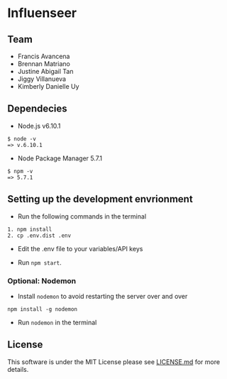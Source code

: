 # Influenseer

## Team

* Francis Avancena
* Brennan Matriano
* Justine Abigail Tan
* Jiggy Villanueva
* Kimberly Danielle Uy


## Dependecies

* Node.js v6.10.1

```
$ node -v
=> v.6.10.1
```

* Node Package Manager 5.7.1

```
$ npm -v
=> 5.7.1
```

## Setting up the development envrionment

* Run the following commands in the terminal

```
1. npm install
2. cp .env.dist .env
```

* Edit the .env file to your variables/API keys

* Run `npm start`.

### Optional: Nodemon

* Install `nodemon` to avoid restarting the server over and over

```
npm install -g nodemon
```
* Run `nodemon` in the terminal


## License

This software is under the MIT License please see [LICENSE.md](https://github.com/tripeersyou/influenseer/blob/master/LICENSE.md) for more details.
